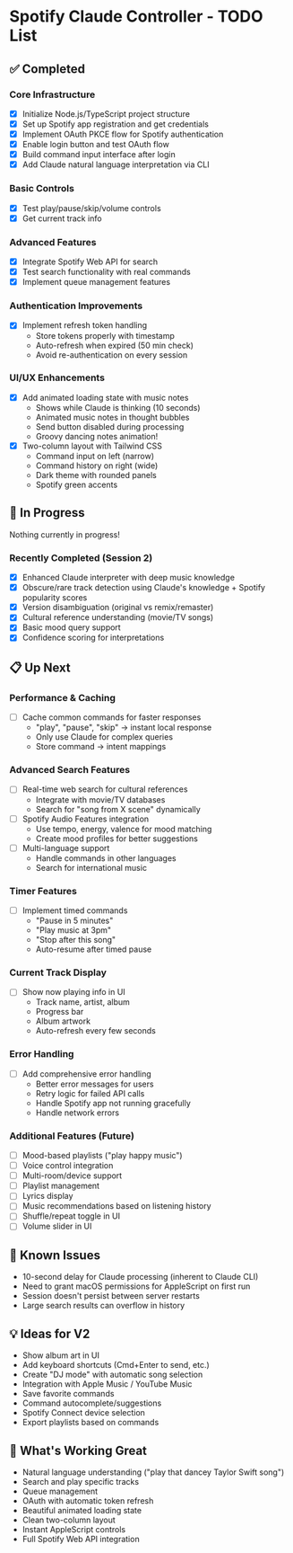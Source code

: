 # Spotify Claude Controller - TODO List

## ✅ Completed

### Core Infrastructure
- [x] Initialize Node.js/TypeScript project structure
- [x] Set up Spotify app registration and get credentials
- [x] Implement OAuth PKCE flow for Spotify authentication
- [x] Enable login button and test OAuth flow
- [x] Build command input interface after login
- [x] Add Claude natural language interpretation via CLI

### Basic Controls
- [x] Test play/pause/skip/volume controls
- [x] Get current track info

### Advanced Features
- [x] Integrate Spotify Web API for search
- [x] Test search functionality with real commands
- [x] Implement queue management features

### Authentication Improvements
- [x] Implement refresh token handling
  - Store tokens properly with timestamp
  - Auto-refresh when expired (50 min check)
  - Avoid re-authentication on every session

### UI/UX Enhancements
- [x] Add animated loading state with music notes
  - Shows while Claude is thinking (10 seconds)
  - Animated music notes in thought bubbles
  - Send button disabled during processing
  - Groovy dancing notes animation!
- [x] Two-column layout with Tailwind CSS
  - Command input on left (narrow)
  - Command history on right (wide)
  - Dark theme with rounded panels
  - Spotify green accents

## 🚧 In Progress

Nothing currently in progress!

### Recently Completed (Session 2)
- [x] Enhanced Claude interpreter with deep music knowledge
- [x] Obscure/rare track detection using Claude's knowledge + Spotify popularity scores
- [x] Version disambiguation (original vs remix/remaster)
- [x] Cultural reference understanding (movie/TV songs)
- [x] Basic mood query support
- [x] Confidence scoring for interpretations

## 📋 Up Next

### Performance & Caching
- [ ] Cache common commands for faster responses
  - "play", "pause", "skip" → instant local response
  - Only use Claude for complex queries
  - Store command → intent mappings

### Advanced Search Features
- [ ] Real-time web search for cultural references
  - Integrate with movie/TV databases
  - Search for "song from X scene" dynamically
- [ ] Spotify Audio Features integration
  - Use tempo, energy, valence for mood matching
  - Create mood profiles for better suggestions
- [ ] Multi-language support
  - Handle commands in other languages
  - Search for international music

### Timer Features
- [ ] Implement timed commands
  - "Pause in 5 minutes"
  - "Play music at 3pm"
  - "Stop after this song"
  - Auto-resume after timed pause

### Current Track Display
- [ ] Show now playing info in UI
  - Track name, artist, album
  - Progress bar
  - Album artwork
  - Auto-refresh every few seconds

### Error Handling
- [ ] Add comprehensive error handling
  - Better error messages for users
  - Retry logic for failed API calls
  - Handle Spotify app not running gracefully
  - Handle network errors

### Additional Features (Future)
- [ ] Mood-based playlists ("play happy music")
- [ ] Voice control integration
- [ ] Multi-room/device support
- [ ] Playlist management
- [ ] Lyrics display
- [ ] Music recommendations based on listening history
- [ ] Shuffle/repeat toggle in UI
- [ ] Volume slider in UI

## 🐛 Known Issues
- 10-second delay for Claude processing (inherent to Claude CLI)
- Need to grant macOS permissions for AppleScript on first run
- Session doesn't persist between server restarts
- Large search results can overflow in history

## 💡 Ideas for V2
- Show album art in UI
- Add keyboard shortcuts (Cmd+Enter to send, etc.)
- Create "DJ mode" with automatic song selection
- Integration with Apple Music / YouTube Music
- Save favorite commands
- Command autocomplete/suggestions
- Spotify Connect device selection
- Export playlists based on commands

## 🎉 What's Working Great
- Natural language understanding ("play that dancey Taylor Swift song")
- Search and play specific tracks
- Queue management
- OAuth with automatic token refresh
- Beautiful animated loading state
- Clean two-column layout
- Instant AppleScript controls
- Full Spotify Web API integration